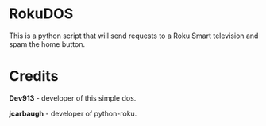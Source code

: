 # RokuDOS
This is a python script that will send requests to a Roku Smart television and spam the home button.

# Credits
<b>Dev913</b> - developer of this simple dos.

<b>jcarbaugh</b> - developer of python-roku.

